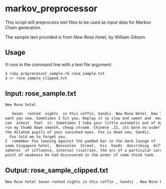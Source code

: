 # markov_preprocessor

This script will preprocess text files to be used as input data for Markov Chain generation.

The sample text provided is from *New Rose Hotel*, by William Gibson.

## Usage

It runs in the command line with a text file argument:

```zsh
$ ruby preprocessor_sample.rb rose_sample.txt
$ => rose_sample_clipped.txt
```

## Input: rose_sample.txt

```txt
New Rose hotel

   Seven  rented  nights  in this coffin, Sandii. New Rose Hotel. How I
want you now. Sometimes I hit you. Replay it so slow and sweet and  mean,  I
can  almost  feel  it. Sometimes I take your little automatic out of my bag,
run my thumb down smooth, cheap chrome. Chinese .22, its bore no wider  than
the dilated pupils of your vanished eyes. Fox is dead now, Sandii.
  Fox told me to forget you.
I  remember Fox leaning against the padded bar in the dark lounge of
some Singapore hotel,  Bencoolen  Street,  his  hands  describing  different
spheres  of influence, internal rivalries, the arc of a particular career, a
point of weakness he had discovered in the armor of some think tank.
```

## Output: rose_sample_clipped.txt
```txt
New Rose hotel Seven rented nights in this coffin , Sandii . New Rose Hotel . How I want you now . Sometimes I hit you . Replay it so slow and sweet and mean , I can almost feel it . Sometimes I take your little automatic out of my bag , run my thumb down smooth , cheap chrome . Chinese . 22 , its bore no wider than the dilated pupils of your vanished eyes . Fox is dead now , Sandii . Fox told me to forget you . I remember Fox leaning against the padded bar in the dark lounge of some Singapore hotel , Bencoolen Street , his hands describing different spheres of influence , internal rivalries , the arc of a particular career , a point of weakness he had discovered in the armor of some think tank .
```
